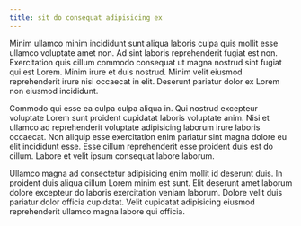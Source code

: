```yaml
---
title: sit do consequat adipisicing ex
---
```


Minim ullamco minim incididunt sunt aliqua laboris culpa quis mollit esse ullamco voluptate amet non. Ad sint laboris reprehenderit fugiat est non. Exercitation quis cillum commodo consequat ut magna nostrud sint fugiat qui est Lorem. Minim irure et duis nostrud. Minim velit eiusmod reprehenderit irure nisi occaecat in elit. Deserunt pariatur dolor ex Lorem non eiusmod incididunt.

Commodo qui esse ea culpa culpa aliqua in. Qui nostrud excepteur voluptate Lorem sunt proident cupidatat laboris voluptate anim. Nisi et ullamco ad reprehenderit voluptate adipisicing laborum irure laboris occaecat. Non aliquip esse exercitation enim pariatur sint magna dolore eu elit incididunt esse. Esse cillum reprehenderit esse proident duis est do cillum. Labore et velit ipsum consequat labore laborum.

Ullamco magna ad consectetur adipisicing enim mollit id deserunt duis. In proident duis aliqua cillum Lorem minim est sunt. Elit deserunt amet laborum dolore excepteur do laboris exercitation veniam laborum. Dolore velit duis pariatur dolor officia cupidatat. Velit cupidatat adipisicing eiusmod reprehenderit ullamco magna labore qui officia.